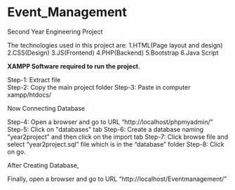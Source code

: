 # Event_Management
Second Year Engineering Project

The technologies used in this project are:
1.HTML(Page layout and design)
2.CSS(Design)
3.JS(Frontend)
4.PHP(Backend)
5.Bootstrap
6.Java Script

**XAMPP Software required to run the project**.

Step-1: Extract file <br>
Step-2: Copy the main project folder
Step-3: Paste in computer xampp/htdocs/

Now Connecting Database

Step-4: Open a browser and go to URL “http://localhost/phpmyadmin/”
Step-5: Click on "databases" tab
Step-6: Create a database naming “year2project” and then click on the import tab
Step-7: Click browse file and select “year2project.sql” file which is in the “database” folder
Step-8: Click on go.

After Creating Database,

Finally, open a browser and go to URL “http://localhost/Eventmanagement/”
